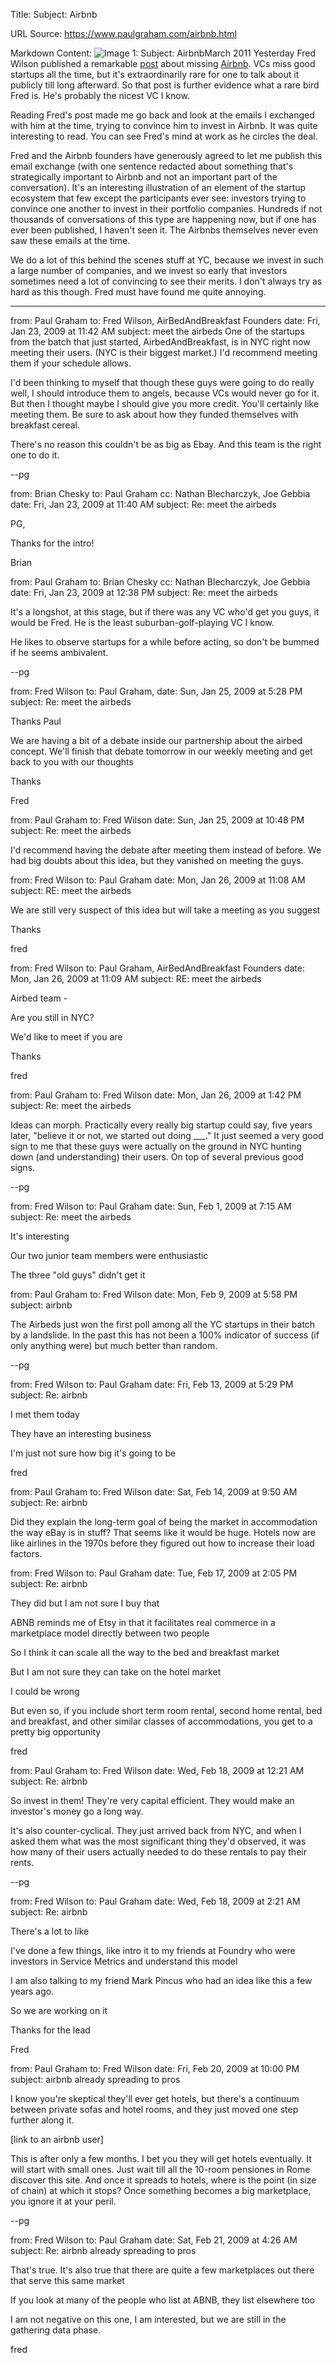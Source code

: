 Title: Subject: Airbnb

URL Source: https://www.paulgraham.com/airbnb.html

Markdown Content:
![Image 1: Subject: Airbnb](https://s.turbifycdn.com/aah/paulgraham/subject-airbnb-2.gif)March 2011
Yesterday Fred Wilson published a remarkable [post](http://avc.com/2011/03/airbnb) about missing [Airbnb](http://airbnb.com/). VCs miss good startups all the time, but it's extraordinarily rare for one to talk about it publicly till long afterward. So that post is further evidence what a rare bird Fred is. He's probably the nicest VC I know.

Reading Fred's post made me go back and look at the emails I exchanged with him at the time, trying to convince him to invest in Airbnb. It was quite interesting to read. You can see Fred's mind at work as he circles the deal.

Fred and the Airbnb founders have generously agreed to let me publish this email exchange (with one sentence redacted about something that's strategically important to Airbnb and not an important part of the conversation). It's an interesting illustration of an element of the startup ecosystem that few except the participants ever see: investors trying to convince one another to invest in their portfolio companies. Hundreds if not thousands of conversations of this type are happening now, but if one has ever been published, I haven't seen it. The Airbnbs themselves never even saw these emails at the time.

We do a lot of this behind the scenes stuff at YC, because we invest in such a large number of companies, and we invest so early that investors sometimes need a lot of convincing to see their merits. I don't always try as hard as this though. Fred must have found me quite annoying.

* * *

from: Paul Graham
to: Fred Wilson, AirBedAndBreakfast Founders
date: Fri, Jan 23, 2009 at 11:42 AM
subject: meet the airbeds
One of the startups from the batch that just started, AirbedAndBreakfast, is in NYC right now meeting their users. (NYC is their biggest market.) I'd recommend meeting them if your schedule allows.

I'd been thinking to myself that though these guys were going to do really well, I should introduce them to angels, because VCs would never go for it. But then I thought maybe I should give you more credit. You'll certainly like meeting them. Be sure to ask about how they funded themselves with breakfast cereal.

There's no reason this couldn't be as big as Ebay. And this team is the right one to do it.

--pg

from: Brian Chesky to: Paul Graham cc: Nathan Blecharczyk, Joe Gebbia date: Fri, Jan 23, 2009 at 11:40 AM subject: Re: meet the airbeds

PG,

Thanks for the intro!

Brian

from: Paul Graham to: Brian Chesky cc: Nathan Blecharczyk, Joe Gebbia date: Fri, Jan 23, 2009 at 12:38 PM subject: Re: meet the airbeds

It's a longshot, at this stage, but if there was any VC who'd get you guys, it would be Fred. He is the least suburban-golf-playing VC I know.

He likes to observe startups for a while before acting, so don't be bummed if he seems ambivalent.

--pg

from: Fred Wilson to: Paul Graham, date: Sun, Jan 25, 2009 at 5:28 PM subject: Re: meet the airbeds

Thanks Paul

We are having a bit of a debate inside our partnership about the airbed concept. We'll finish that debate tomorrow in our weekly meeting and get back to you with our thoughts

Thanks

Fred

from: Paul Graham to: Fred Wilson date: Sun, Jan 25, 2009 at 10:48 PM subject: Re: meet the airbeds

I'd recommend having the debate after meeting them instead of before. We had big doubts about this idea, but they vanished on meeting the guys.

from: Fred Wilson to: Paul Graham date: Mon, Jan 26, 2009 at 11:08 AM subject: RE: meet the airbeds

We are still very suspect of this idea but will take a meeting as you suggest

Thanks

fred

from: Fred Wilson to: Paul Graham, AirBedAndBreakfast Founders date: Mon, Jan 26, 2009 at 11:09 AM subject: RE: meet the airbeds

Airbed team -

Are you still in NYC?

We'd like to meet if you are

Thanks

fred

from: Paul Graham to: Fred Wilson date: Mon, Jan 26, 2009 at 1:42 PM subject: Re: meet the airbeds

Ideas can morph. Practically every really big startup could say, five years later, "believe it or not, we started out doing ___." It just seemed a very good sign to me that these guys were actually on the ground in NYC hunting down (and understanding) their users. On top of several previous good signs.

--pg

from: Fred Wilson to: Paul Graham date: Sun, Feb 1, 2009 at 7:15 AM subject: Re: meet the airbeds

It's interesting

Our two junior team members were enthusiastic

The three "old guys" didn't get it

from: Paul Graham to: Fred Wilson date: Mon, Feb 9, 2009 at 5:58 PM subject: airbnb

The Airbeds just won the first poll among all the YC startups in their batch by a landslide. In the past this has not been a 100% indicator of success (if only anything were) but much better than random.

--pg

from: Fred Wilson to: Paul Graham date: Fri, Feb 13, 2009 at 5:29 PM subject: Re: airbnb

I met them today

They have an interesting business

I'm just not sure how big it's going to be

fred

from: Paul Graham to: Fred Wilson date: Sat, Feb 14, 2009 at 9:50 AM subject: Re: airbnb

Did they explain the long-term goal of being the market in accommodation the way eBay is in stuff? That seems like it would be huge. Hotels now are like airlines in the 1970s before they figured out how to increase their load factors.

from: Fred Wilson to: Paul Graham date: Tue, Feb 17, 2009 at 2:05 PM subject: Re: airbnb

They did but I am not sure I buy that

ABNB reminds me of Etsy in that it facilitates real commerce in a marketplace model directly between two people

So I think it can scale all the way to the bed and breakfast market

But I am not sure they can take on the hotel market

I could be wrong

But even so, if you include short term room rental, second home rental, bed and breakfast, and other similar classes of accommodations, you get to a pretty big opportunity

fred

from: Paul Graham to: Fred Wilson date: Wed, Feb 18, 2009 at 12:21 AM subject: Re: airbnb

So invest in them! They're very capital efficient. They would make an investor's money go a long way.

It's also counter-cyclical. They just arrived back from NYC, and when I asked them what was the most significant thing they'd observed, it was how many of their users actually needed to do these rentals to pay their rents.

--pg

from: Fred Wilson to: Paul Graham date: Wed, Feb 18, 2009 at 2:21 AM subject: Re: airbnb

There's a lot to like

I've done a few things, like intro it to my friends at Foundry who were investors in Service Metrics and understand this model

I am also talking to my friend Mark Pincus who had an idea like this a few years ago.

So we are working on it

Thanks for the lead

Fred

from: Paul Graham to: Fred Wilson date: Fri, Feb 20, 2009 at 10:00 PM subject: airbnb already spreading to pros

I know you're skeptical they'll ever get hotels, but there's a continuum between private sofas and hotel rooms, and they just moved one step further along it.

[link to an airbnb user]

This is after only a few months. I bet you they will get hotels eventually. It will start with small ones. Just wait till all the 10-room pensiones in Rome discover this site. And once it spreads to hotels, where is the point (in size of chain) at which it stops? Once something becomes a big marketplace, you ignore it at your peril.

--pg

from: Fred Wilson to: Paul Graham date: Sat, Feb 21, 2009 at 4:26 AM subject: Re: airbnb already spreading to pros

That's true. It's also true that there are quite a few marketplaces out there that serve this same market

If you look at many of the people who list at ABNB, they list elsewhere too

I am not negative on this one, I am interested, but we are still in the gathering data phase.

fred

